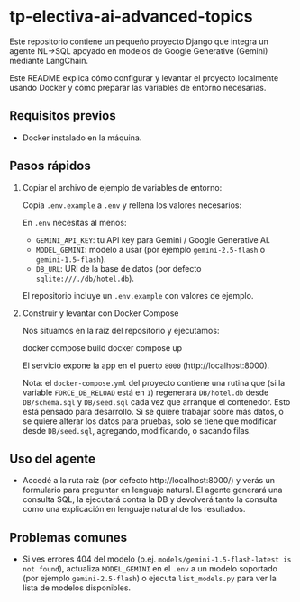 # tp-electiva-ai-advanced-topics

Este repositorio contiene un pequeño proyecto Django que integra un agente NL->SQL
apoyado en modelos de Google Generative (Gemini) mediante LangChain.

Este README explica cómo configurar y levantar el proyecto localmente usando Docker
y cómo preparar las variables de entorno necesarias.

## Requisitos previos

- Docker instalado en la máquina.


## Pasos rápidos

1. Copiar el archivo de ejemplo de variables de entorno:

	 Copia `.env.example` a `.env` y rellena los valores necesarios:


	 En `.env` necesitas al menos:
	 - `GEMINI_API_KEY`: tu API key para Gemini / Google Generative AI.
	 - `MODEL_GEMINI`: modelo a usar (por ejemplo `gemini-2.5-flash` o `gemini-1.5-flash`).
	 - `DB_URL`: URI de la base de datos (por defecto `sqlite:///./db/hotel.db`).

	 El repositorio incluye un `.env.example` con valores de ejemplo.

2. Construir y levantar con Docker Compose

	Nos situamos en la raiz del repositorio y ejecutamos:

	 docker compose build
	 docker compose up
	

	 El servicio expone la app en el puerto `8000` (http://localhost:8000).

	 Nota: el `docker-compose.yml` del proyecto contiene una rutina que (si la variable
	 `FORCE_DB_RELOAD` está en `1`) regenerará `DB/hotel.db` desde `DB/schema.sql` y
	 `DB/seed.sql` cada vez que arranque el contenedor. Esto está pensado para desarrollo. Si se quiere trabajar sobre más datos, o se quiere alterar los datos para pruebas, solo se tiene que modificar desde `DB/seed.sql`, agregando, modificando, o sacando filas.



## Uso del agente

- Accedé a la ruta raíz (por defecto http://localhost:8000/) y verás un formulario para preguntar en
	lenguaje natural. El agente generará una consulta SQL, la ejecutará contra la DB
	y devolverá tanto la consulta como una explicación en lenguaje natural de los resultados.


## Problemas comunes

- Si ves errores 404 del modelo (p.ej. `models/gemini-1.5-flash-latest is not found`),
	actualiza `MODEL_GEMINI` en el `.env` a un modelo soportado (por ejemplo `gemini-2.5-flash`)
	o ejecuta `list_models.py` para ver la lista de modelos disponibles.
